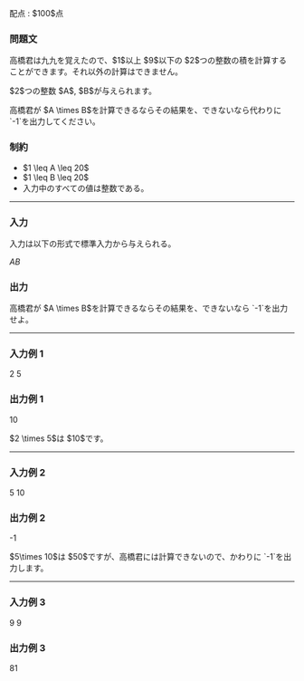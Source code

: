 
<div>

<span>

<span>

<p>
配点 : $100$点
</p>

<div>

<section>

### **問題文**

<p>
高橋君は九九を覚えたので、$1$以上 $9$以下の $2$つの整数の積を計算することができます。それ以外の計算はできません。
</p>

<p>
$2$つの整数 $A$, $B$が与えられます。
</p>

<p>
高橋君が $A \times B$を計算できるならその結果を、できないなら代わりに `-1`を出力してください。
</p>

</section>

</div>

<div>

<section>

### **制約**

<ul>

<li>
$1 \leq A \leq 20$
</li>

<li>
$1 \leq B \leq 20$
</li>

<li>
入力中のすべての値は整数である。
</li>

</ul>

</section>

</div>

---

<div>

<div>

<section>

### **入力**

<p>
入力は以下の形式で標準入力から与えられる。
</p>

<div>

$A$$B$
</div>

</section>

</div>

<div>

<section>

### **出力**

<p>
高橋君が $A \times B$を計算できるならその結果を、できないなら `-1`を出力せよ。
</p>

</section>

</div>

</div>

---

<div>

<section>

### **入力例 1**

<div>

2 5

</div>

</section>

</div>

<div>

<section>

### **出力例 1**

<div>

10

</div>

<p>
$2 \times 5$は $10$です。
</p>

</section>

</div>

---

<div>

<section>

### **入力例 2**

<div>

5 10

</div>

</section>

</div>

<div>

<section>

### **出力例 2**

<div>

-1

</div>

<p>
$5\times 10$は $50$ですが、高橋君には計算できないので、かわりに `-1`を出力します。
</p>

</section>

</div>

---

<div>

<section>

### **入力例 3**

<div>

9 9

</div>

</section>

</div>

<div>

<section>

### **出力例 3**

<div>

81

</div>

</section>

</div>

</span>

</span>

</div>

